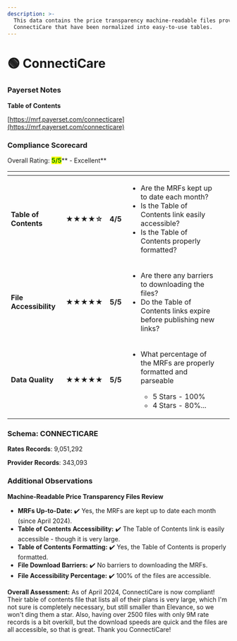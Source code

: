 ```yaml
---
description: >-
  This data contains the price transparency machine-readable files provided by
  ConnectiCare that have been normalized into easy-to-use tables.
---
```


# 🟢 ConnectiCare

### Payerset Notes

**Table of Contents**

[https://mrf.payerset.com/connecticare](https://mrf.payerset.com/connecticare)

### Compliance Scorecard

Overall Rating: <mark style="color:green;">**5/5**</mark>** - Excellent**

<table data-view="cards"><thead><tr><th></th><th></th><th></th><th></th><th data-hidden data-card-cover data-type="files"></th></tr></thead><tbody><tr><td><strong>Table of Contents</strong></td><td><strong>★★★★☆</strong></td><td><strong>4/5</strong></td><td><ul><li>Are the MRFs kept up to date each month? </li><li>Is the Table of Contents link easily accessible?</li><li>Is the Table of Contents properly formatted?</li></ul></td><td></td></tr><tr><td><strong>File Accessibility</strong></td><td><strong>★★★★★</strong></td><td><strong>5/5</strong></td><td><ul><li>Are there any barriers to downloading the files?</li><li>Do the Table of Contents links expire before publishing new links?</li></ul></td><td></td></tr><tr><td><strong>Data Quality</strong></td><td><strong>★★★★★</strong></td><td><strong>5/5</strong></td><td><ul><li><p>What percentage of the MRFs are properly formatted and parseable</p><ul><li>5 Stars - 100%</li><li>4 Stars - 80%...</li></ul></li></ul></td><td></td></tr></tbody></table>

### Schema: CONNECTICARE

**Rates Records**: 9,051,292

**Provider Records**: 343,093

### Additional Observations

**Machine-Readable Price Transparency Files Review**

* **MRFs Up-to-Date:** ✔️ Yes, the MRFs are kept up to date each month (since April 2024).
* **Table of Contents Accessibility:** ✔️ The Table of Contents link is easily accessible - though it is very large.
* **Table of Contents Formatting:** ✔️ Yes, the Table of Contents is properly formatted.
* **File Download Barriers:** ✔️ No barriers to downloading the MRFs.
* **File Accessibility Percentage:** ✔️ 100% of the files are accessible.

**Overall Assessment:** As of April 2024, ConnectiCare is now compliant! Their table of contents file that lists all of their plans is very large, which I'm not sure is completely necessary, but still smaller than Elevance, so we won't ding them a star. Also, having over 2500 files with only 9M rate records is a bit overkill, but the download speeds are quick and the files are all accessible, so that is great. Thank you ConnectiCare!

